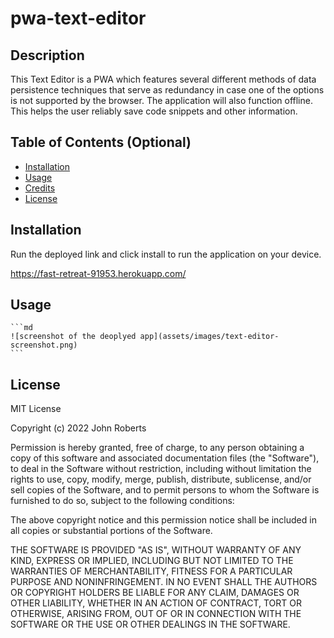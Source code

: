 # pwa-text-editor

## Description

This Text Editor is a PWA which features several different methods of data persistence techniques that serve as redundancy in case one of the options is not supported by the browser. The application will also function offline. This helps the user reliably save code snippets and other information. 

## Table of Contents (Optional)

- [Installation](#installation)
- [Usage](#usage)
- [Credits](#credits)
- [License](#license)

## Installation

Run the deployed link and click install to run the application on your device. 

https://fast-retreat-91953.herokuapp.com/

## Usage


    ```md
    ![screenshot of the deoplyed app](assets/images/text-editor-screenshot.png)
    ```

## License

MIT License

Copyright (c) 2022 John Roberts

Permission is hereby granted, free of charge, to any person obtaining a copy
of this software and associated documentation files (the "Software"), to deal
in the Software without restriction, including without limitation the rights
to use, copy, modify, merge, publish, distribute, sublicense, and/or sell
copies of the Software, and to permit persons to whom the Software is
furnished to do so, subject to the following conditions:

The above copyright notice and this permission notice shall be included in all
copies or substantial portions of the Software.

THE SOFTWARE IS PROVIDED "AS IS", WITHOUT WARRANTY OF ANY KIND, EXPRESS OR
IMPLIED, INCLUDING BUT NOT LIMITED TO THE WARRANTIES OF MERCHANTABILITY,
FITNESS FOR A PARTICULAR PURPOSE AND NONINFRINGEMENT. IN NO EVENT SHALL THE
AUTHORS OR COPYRIGHT HOLDERS BE LIABLE FOR ANY CLAIM, DAMAGES OR OTHER
LIABILITY, WHETHER IN AN ACTION OF CONTRACT, TORT OR OTHERWISE, ARISING FROM,
OUT OF OR IN CONNECTION WITH THE SOFTWARE OR THE USE OR OTHER DEALINGS IN THE
SOFTWARE.


